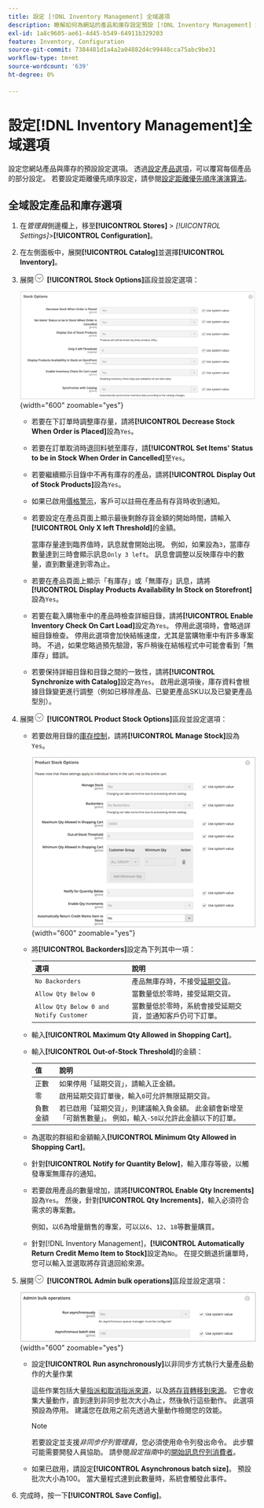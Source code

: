 ```yaml
---
title: 設定 [!DNL Inventory Management] 全域選項
description: 瞭解如何為網站的產品和庫存設定預設 [!DNL Inventory Management] 設定選項。
exl-id: 1a8c9605-ae61-4d45-b549-64911b329203
feature: Inventory, Configuration
source-git-commit: 7384481d1a4a2a04882d4c99448cca75abc9be31
workflow-type: tm+mt
source-wordcount: '639'
ht-degree: 0%

---
```


# 設定[!DNL Inventory Management]全域選項

設定您網站產品與庫存的預設設定選項。 透過[設定產品選項](product-options.md)，可以覆寫每個產品的部分設定。 若要設定距離優先順序設定，請參閱[設定距離優先順序演演算法](distance-priority-algorithm.md)。

## 全域設定產品和庫存選項

1. 在&#x200B;_管理員_&#x200B;側邊欄上，移至&#x200B;**[!UICONTROL Stores]** > _[!UICONTROL Settings]_>**[!UICONTROL Configuration]**。

1. 在左側面板中，展開&#x200B;**[!UICONTROL Catalog]**&#x200B;並選擇&#x200B;**[!UICONTROL Inventory]**。

1. 展開![擴充選擇器](../assets/icon-display-expand.png) **[!UICONTROL Stock Options]**&#x200B;區段並設定選項：

   ![股票期權](assets/config-catalog-inventory-stock-options.png){width="600" zoomable="yes"}

   - 若要在下訂單時調整庫存量，請將&#x200B;**[!UICONTROL Decrease Stock When Order is Placed]**&#x200B;設為`Yes`。

   - 若要在訂單取消時退回料號至庫存，請&#x200B;**[!UICONTROL Set Items' Status to be in Stock When Order in Cancelled]**&#x200B;至`Yes`。

   - 若要繼續顯示目錄中不再有庫存的產品，請將&#x200B;**[!UICONTROL Display Out of Stock Products]**&#x200B;設為`Yes`。

   - 如果已啟用[價格警示](alert-setup.md)，客戶可以註冊在產品有存貨時收到通知。

   - 若要設定在產品頁面上顯示最後剩餘存貨金額的開始時間，請輸入&#x200B;**[!UICONTROL Only X left Threshold]**&#x200B;的金額。

     當庫存量達到臨界值時，訊息就會開始出現。 例如，如果設為`3`，當庫存數量達到三時會顯示訊息`Only 3 left`。 訊息會調整以反映庫存中的數量，直到數量達到零為止。

   - 若要在產品頁面上顯示「有庫存」或「無庫存」訊息，請將&#x200B;**[!UICONTROL Display Products Availability In Stock on Storefront]**&#x200B;設為`Yes`。

   - 若要在載入購物車中的產品時檢查詳細目錄，請將&#x200B;**[!UICONTROL Enable Inventory Check On Cart Load]**&#x200B;設定為`Yes`。 停用此選項時，會略過詳細目錄檢查。 停用此選項會加快結帳速度，尤其是當購物車中有許多專案時。 不過，如果您略過預先驗證，客戶稍後在結帳程式中可能會看到「無庫存」錯誤。

   - 若要保持詳細目錄和目錄之間的一致性，請將&#x200B;**[!UICONTROL Synchronize with Catalog]**&#x200B;設定為`Yes`。 啟用此選項後，庫存資料會根據目錄變更進行調整（例如已移除產品、已變更產品SKU以及已變更產品型別）。

1. 展開![擴充選擇器](../assets/icon-display-expand.png) **[!UICONTROL Product Stock Options]**&#x200B;區段並設定選項：

   - 若要啟用目錄的[庫存控制](enable.md)，請將&#x200B;**[!UICONTROL Manage Stock]**&#x200B;設為`Yes`。

     ![產品庫存選項](assets/config-catalog-inventory-product-stock-options.png){width="600" zoomable="yes"}

   - 將&#x200B;**[!UICONTROL Backorders]**&#x200B;設定為下列其中一項：

     | 選項 | 說明 |
     | ----- | ----- |
     | `No Backorders` | 產品無庫存時，不接受[延期交貨](backorders.md)。 |
     | `Allow Qty Below 0` | 當數量低於零時，接受延期交貨。 |
     | `Allow Qty Below 0 and Notify Customer` | 當數量低於零時，系統會接受延期交貨，並通知客戶仍可下訂單。 |

   - 輸入&#x200B;**[!UICONTROL Maximum Qty Allowed in Shopping Cart]**。

   - 輸入&#x200B;**[!UICONTROL Out-of-Stock Threshold]**&#x200B;的金額：

     | 值 | 說明 |
     | ----- |-----|
     | 正數 | 如果停用「延期交貨」，請輸入正金額。 |
     | 零 | 啟用延期交貨訂單後，輸入`0`可允許無限延期交貨。 |
     | 負數金額 | 若已啟用「延期交貨」，則建議輸入負金額。 此金額會新增至「可銷售數量」。 例如，輸入`-50`以允許此金額以下的訂單。 |

   - 為選取的群組和金額輸入&#x200B;**[!UICONTROL Minimum Qty Allowed in Shopping Cart]**。

   - 針對&#x200B;**[!UICONTROL Notify for Quantity Below]**，輸入庫存等級，以觸發專案無庫存的通知。

   - 若要啟用產品的數量增加，請將&#x200B;**[!UICONTROL Enable Qty Increments]**&#x200B;設為`Yes`。 然後，針對&#x200B;**[!UICONTROL Qty Increments]**，輸入必須符合需求的專案數。

     例如，以6為增量銷售的專案，可以以`6`、`12`、`18`等數量購買。

   - 針對[!DNL Inventory Management]，**[!UICONTROL Automatically Return Credit Memo Item to Stock]**&#x200B;設定為`No`。 在提交銷退折讓單時，您可以輸入並選取將存貨退回給來源。

1. 展開![擴充選擇器](../assets/icon-display-expand.png) **[!UICONTROL Admin bulk operations]**&#x200B;區段並設定選項：

   ![管理員大量作業](assets/config-catalog-inventory-admin-bulk-operations.png){width="600" zoomable="yes"}

   - 設定&#x200B;**[!UICONTROL Run asynchronously]**&#x200B;以非同步方式執行大量產品動作的大量作業

     這些作業包括大量[指派和取消指派來源](bulk-assignment.md)，以及[將存貨轉移到來源](inventory-transfer.md)。 它會收集大量動作，直到達到非同步批次大小為止，然後執行這些動作。 此選項預設為停用。 建議您在啟用之前先透過大量動作檢閱您的效能。

     >[!NOTE]
     >
     >若要設定並支援&#x200B;_非同步佇列管理員_，您必須使用命令列發出命令。 此步驟可能需要開發人員協助。 請參閱&#x200B;_設定指南_&#x200B;中的[開始訊息佇列消費者](https://experienceleague.adobe.com/docs/commerce-operations/configuration-guide/cli/start-message-queues.html?lang=zh-Hant)。

   - 如果已啟用，請設定&#x200B;**[!UICONTROL Asynchronous batch size]**。 預設批次大小為100。 當大量程式達到此數量時，系統會觸發此事件。

1. 完成時，按一下&#x200B;**[!UICONTROL Save Config]**。

